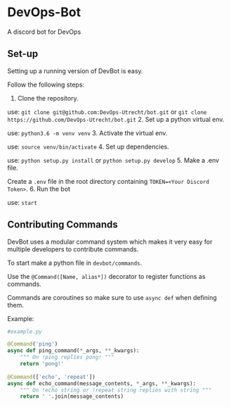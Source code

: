 # DevOps-Bot
A discord bot for DevOps

## Set-up
Setting up a running version of DevBot is easy.

Follow the following steps:
1. Clone the repository. 

use: `git clone git@github.com:DevOps-Utrecht/bot.git` 
    or `git clone https://github.com/DevOps-Utrecht/bot.git`
2. Set up a python virtual env.

use: `python3.6 -m venv venv`
3. Activate the virtual env.

use: `source venv/bin/activate`
4. Set up dependencies.

use: `python setup.py install` or `python setup.py develop`
5. Make a .env file.

Create a `.env` file in the root directory containing `TOKEN=<Your Discord Token>`.
6. Run the bot
 
use: `start`

## Contributing Commands
DevBot uses a modular command system which makes it very easy for multiple 
developers to contribute commands.

To start make a python file in `devbot/commands`.

Use the `@Command([Name, alias*])` decorator to register functions as commands.

Commands are coroutines so make sure to use `async def` when defining them.

Example:

```python
#example.py

@Command('ping')
async def ping_command(*_args, **_kwargs):
    """ On !ping replies pong! """
    return 'pong!'
    
@Command(['echo', 'repeat'])
async def echo_command(message_contents, *_args, **_kwargs):
    """ On !echo string or !repeat string replies with string """
    return ' '.join(message_contents)
```